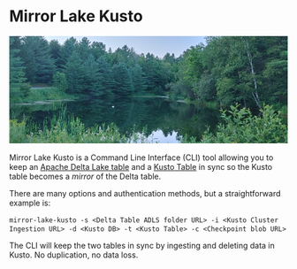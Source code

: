 # Mirror Lake Kusto

![Lake](documentation/media/Lake.png)

Mirror Lake Kusto is a Command Line Interface (CLI) tool allowing you to keep an [Apache Delta Lake table](https://delta.io/) and a [Kusto Table](https://learn.microsoft.com/en-us/azure/data-explorer/data-explorer-overview) in sync so the Kusto table becomes a *mirror* of the Delta table.

There are many options and authentication methods, but a straightforward example is:

```
mirror-lake-kusto -s <Delta Table ADLS folder URL> -i <Kusto Cluster Ingestion URL> -d <Kusto DB> -t <Kusto Table> -c <Checkpoint blob URL>
```

The CLI will keep the two tables in sync by ingesting and deleting data in Kusto.  No duplication, no data loss.